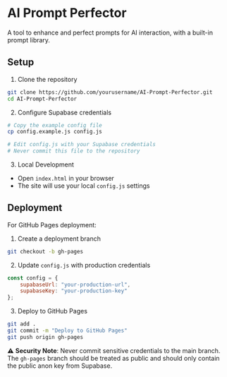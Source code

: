 # AI Prompt Perfector

A tool to enhance and perfect prompts for AI interaction, with a built-in prompt library.

## Setup

1. Clone the repository

```bash
git clone https://github.com/yourusername/AI-Prompt-Perfector.git
cd AI-Prompt-Perfector
```

2. Configure Supabase credentials

```bash
# Copy the example config file
cp config.example.js config.js

# Edit config.js with your Supabase credentials
# Never commit this file to the repository
```

3. Local Development

- Open `index.html` in your browser
- The site will use your local `config.js` settings

## Deployment

For GitHub Pages deployment:

1. Create a deployment branch

```bash
git checkout -b gh-pages
```

2. Update `config.js` with production credentials

```javascript
const config = {
	supabaseUrl: "your-production-url",
	supabaseKey: "your-production-key"
};
```

3. Deploy to GitHub Pages

```bash
git add .
git commit -m "Deploy to GitHub Pages"
git push origin gh-pages
```

⚠️ **Security Note**: Never commit sensitive credentials to the main branch. The `gh-pages` branch should be treated as public and should only contain the public anon key from Supabase.
